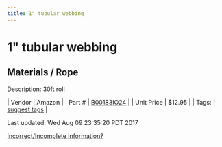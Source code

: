 ```yaml
---
title: 1" tubular webbing
---
```


# 1" tubular webbing
## Materials / Rope
Description: 	30ft roll 

| Vendor | Amazon | 
| Part # | [B00183IO24](https://www.amazon.com/gp/product/B004AGOHT0/ref=oh_aui_detailpage_o02_s00?ie=UTF8&psc=1) | 
| Unit Price | $12.95 | 
| Tags: | [suggest tags](https://docs.google.com/forms/d/e/1FAIpQLSeWyY8v3RgOty-MyWmh9U0iivNYN_molChYyS-0U-o-kOAv_g/viewform) | 

Last updated: Wed Aug 09 23:35:20 PDT 2017

 [Incorrect/Incomplete information?](https://docs.google.com/forms/d/e/1FAIpQLSeWyY8v3RgOty-MyWmh9U0iivNYN_molChYyS-0U-o-kOAv_g/viewform)